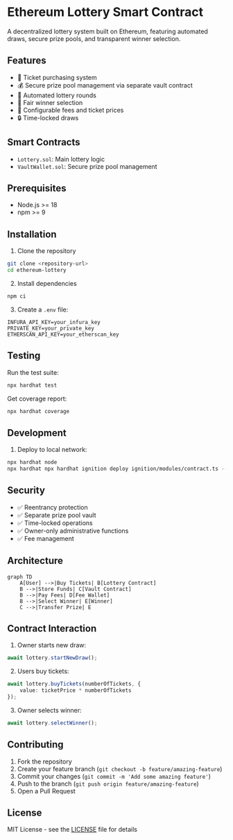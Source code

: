 # Ethereum Lottery Smart Contract

A decentralized lottery system built on Ethereum, featuring automated draws, secure prize pools, and transparent winner selection.

## Features

- 🎫 Ticket purchasing system
- 💰 Secure prize pool management via separate vault contract
- 🔄 Automated lottery rounds
- 🎯 Fair winner selection
- 💸 Configurable fees and ticket prices
- 🔒 Time-locked draws

## Smart Contracts

- `Lottery.sol`: Main lottery logic
- `VaultWallet.sol`: Secure prize pool management

## Prerequisites

- Node.js >= 18
- npm >= 9

## Installation

1. Clone the repository
```bash
git clone <repository-url>
cd ethereum-lottery
```

2. Install dependencies
```bash
npm ci
```

3. Create a `.env` file:
```env
INFURA_API_KEY=your_infura_key
PRIVATE_KEY=your_private_key
ETHERSCAN_API_KEY=your_etherscan_key
```

## Testing

Run the test suite:
```bash
npx hardhat test
```

Get coverage report:
```bash
npx hardhat coverage
```

## Development

1. Deploy to local network:
```bash
npx hardhat node
npx hardhat npx hardhat ignition deploy ignition/modules/contract.ts --network localhost

```


## Security

- ✅ Reentrancy protection
- ✅ Separate prize pool vault
- ✅ Time-locked operations
- ✅ Owner-only administrative functions
- ✅ Fee management

## Architecture

```mermaid
graph TD
    A[User] -->|Buy Tickets| B[Lottery Contract]
    B -->|Store Funds| C[Vault Contract]
    B -->|Pay Fees| D[Fee Wallet]
    B -->|Select Winner| E[Winner]
    C -->|Transfer Prize| E
```

## Contract Interaction

1. Owner starts new draw:
```typescript
await lottery.startNewDraw();
```

2. Users buy tickets:
```typescript
await lottery.buyTickets(numberOfTickets, {
    value: ticketPrice * numberOfTickets
});
```

3. Owner selects winner:
```typescript
await lottery.selectWinner();
```

## Contributing

1. Fork the repository
2. Create your feature branch (`git checkout -b feature/amazing-feature`)
3. Commit your changes (`git commit -m 'Add some amazing feature'`)
4. Push to the branch (`git push origin feature/amazing-feature`)
5. Open a Pull Request

## License

MIT License - see the [LICENSE](LICENSE) file for details


